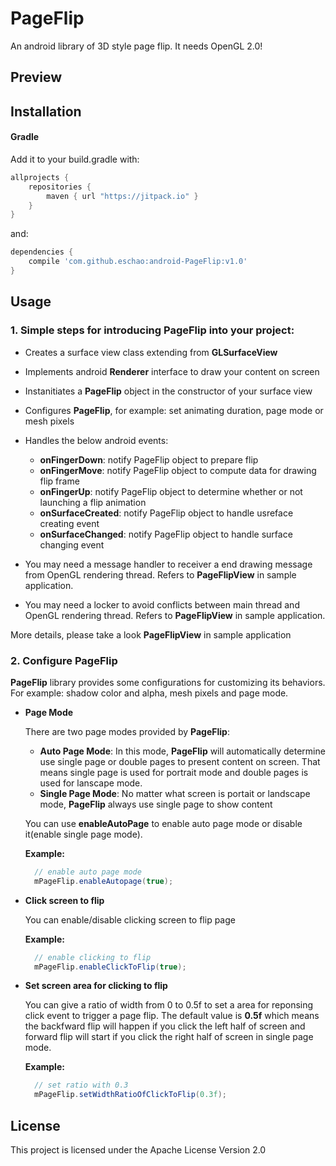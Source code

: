 # PageFlip
An android library of 3D style page flip. It needs OpenGL 2.0!

## Preview

## Installation

#### Gradle

Add it to your build.gradle with:
```gradle
allprojects {
    repositories {
        maven { url "https://jitpack.io" }
    }
}
```
and:

```gradle
dependencies {
    compile 'com.github.eschao:android-PageFlip:v1.0'
}
```

## Usage

### 1. Simple steps for introducing PageFlip into your project:

* Creates a surface view class extending from **GLSurfaceView**
* Implements android **Renderer** interface to draw your content on screen
* Instanitiates a **PageFlip** object in the constructor of your surface view
* Configures **PageFlip**, for example: set animating duration, page mode or mesh pixels
* Handles the below android events:

  * **onFingerDown**: notify PageFlip object to prepare flip 
  * **onFingerMove**: notify PageFlip object to compute data for drawing flip frame
  * **onFingerUp**: notify PageFlip object to determine whether or not launching a flip animation
  * **onSurfaceCreated**: notify PageFlip object to handle usreface creating event
  * **onSurfaceChanged**: notify PageFlip object to handle surface changing event
  
* You may need a message handler to receiver a end drawing message from OpenGL rendering thread. Refers to **PageFlipView** in sample application.
* You may need a locker to avoid conflicts between main thread and OpenGL rendering thread. Refers to **PageFlipView** in sample application.

More details, please take a look **PageFlipView** in sample application

### 2. Configure PageFlip

**PageFlip** library provides some configurations for customizing its behaviors. For example: shadow color and alpha, mesh pixels and page mode. 

* **Page Mode**

  There are two page modes provided by **PageFlip**:
    * **Auto Page Mode**: In this mode, **PageFlip** will automatically determine use single page or double pages to present content on screen. That means single page is used for portrait mode and double pages is used for lanscape mode.
    * **Single Page Mode**: No matter what screen is portait or landscape mode, **PageFlip** always use single page to show content

  You can use **enableAutoPage** to enable auto page mode or disable it(enable single page mode).

  **Example:**
  ```java
    // enable auto page mode
    mPageFlip.enableAutopage(true); 
  ```
  
* **Click screen to flip**
  
  You can enable/disable clicking screen to flip page
  
  **Example:**
  ```java
    // enable clicking to flip
    mPageFlip.enableClickToFlip(true);
  ```
  
* **Set screen area for clicking to flip**
  
  You can give a ratio of width from 0 to 0.5f to set a area for reponsing click event to trigger a page flip. The default value is **0.5f** which means the backfward flip will happen if you click the left half of screen and forward flip will start if you click the right half of screen in single page mode.
  
  **Example:**
  ```java
    // set ratio with 0.3
    mPageFlip.setWidthRatioOfClickToFlip(0.3f);
  ```

 
## License
This project is licensed under the Apache License Version 2.0
